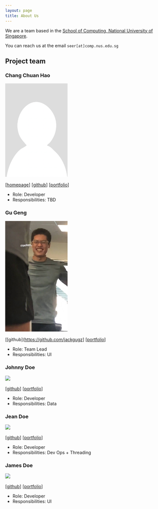 ```yaml
---
layout: page
title: About Us
---
```


We are a team based in the [School of Computing, National University of Singapore](http://www.comp.nus.edu.sg).

You can reach us at the email `seer[at]comp.nus.edu.sg`

## Project team

### Chang Chuan Hao

<img src="images/chang-ch.png" width="200px">

[[homepage](http://www.comp.nus.edu.sg/~damithch)]
[[github](https://github.com/Chang-CH)]
[[portfolio](team/johndoe.md)]

* Role: Developer
* Responsibilities: TBD

### Gu Geng

<img src="images/gugeng.png" width="200px">

[[github](https://github.com/jackgugz]
[[portfolio](team/johndoe.md)]

* Role: Team Lead
* Responsibilities: UI

### Johnny Doe

<img src="images/johndoe.png" width="200px">

[[github](http://github.com/johndoe)] [[portfolio](team/johndoe.md)]

* Role: Developer
* Responsibilities: Data

### Jean Doe

<img src="images/johndoe.png" width="200px">

[[github](http://github.com/johndoe)]
[[portfolio](team/johndoe.md)]

* Role: Developer
* Responsibilities: Dev Ops + Threading

### James Doe

<img src="images/johndoe.png" width="200px">

[[github](http://github.com/johndoe)]
[[portfolio](team/johndoe.md)]

* Role: Developer
* Responsibilities: UI
